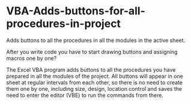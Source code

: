 # VBA-Adds-buttons-for-all-procedures-in-project
Adds buttons to all the procedures in all the modules in the active sheet.

After you write code you have to start drawing buttons and assigning macros one by one?

The Excel VBA program adds buttons to all the procedures you have prepared in all the modules of the project.
All buttons will appear in one sheet at regular intervals from each other, so there is no need to create them one by one, including size, 
design, location control and saves the need to enter the editor (VBE) to run the commands from there.
